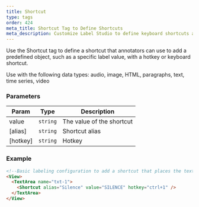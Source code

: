```yaml
---
title: Shortcut
type: tags
order: 424
meta_title: Shortcut Tag to Define Shortcuts
meta_description: Customize Label Studio to define keyboard shortcuts and hotkeys to accelerate labeling for machine learning and data science projects.
---
```


Use the Shortcut tag to define a shortcut that annotators can use to add a predefined object, such as a specific label value, with a hotkey or keyboard shortcut.

Use with the following data types: audio, image, HTML, paragraphs, text, time series, video

### Parameters

| Param | Type | Description |
| --- | --- | --- |
| value | <code>string</code> | The value of the shortcut |
| [alias] | <code>string</code> | Shortcut alias |
| [hotkey] | <code>string</code> | Hotkey |

### Example
```html
<!--Basic labeling configuration to add a shortcut that places the text SILENCE in a given Text Area while doing transcription -->
<View>
  <TextArea name="txt-1">
    <Shortcut alias="Silence" value="SILENCE" hotkey="ctrl+1" />
  </TextArea>
</View>
```
